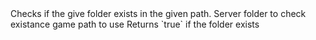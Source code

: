 <function name="IsDir" parent="filesystem" type="libraryfunc">
	<description>
		Checks if the give folder exists in the given path.
	</description>
	<realm>Server</realm>
	<args>
		<arg name="folderName" type="string">folder to check existance</arg>
		<arg name="gamePath" type="string">game path to use</arg>
	</args>
	<rets>
		<ret name="exists" type="boolean">Returns `true` if the folder exists</ret>
	</rets>
</function>
